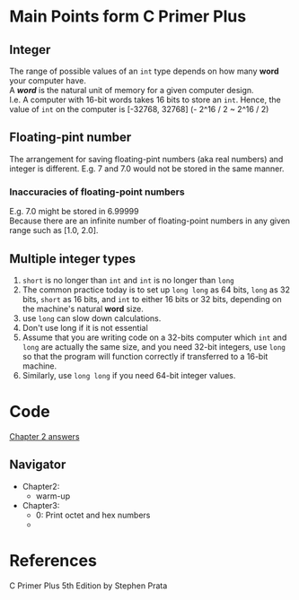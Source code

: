 # Main Points form C Primer Plus

## Integer
The range of possible values of an ```int``` type depends on how many **word** your computer have.      
A ***word*** is the natural unit of memory for a given computer design.     
I.e. A computer with 16-bit words takes 16 bits to store an ```int```. Hence, the value of ```int``` on the computer is [-32768, 32768] (- 2^16 / 2 ~ 2^16 / 2)     


## Floating-pint number
The arrangement for saving floating-pint numbers (aka real numbers) and integer is different. E.g. 7 and 7.0 would not be stored in the same manner.

### Inaccuracies of floating-point numbers      
 E.g. 7.0 might be stored in 6.99999        
 Because there are an infinite number of floating-point numbers in any given range such as [1.0, 2.0].      

## Multiple integer types
1. ```short``` is no longer than ```int``` and ```int``` is no longer than ```long```       
2. The common practice today is to set up ```long long``` as 64 bits, ```long``` as 32 bits, ```short``` as 16 bits, and ```int``` to either 16 bits or 32 bits, depending on the machine's natural **word** size.        
3. use ```long``` can slow down calculations.       
4. Don't use long if it is not essential     
5. Assume that you are writing code on a 32-bits computer which ```int``` and ```long``` are actually the same size, and you need 32-bit integers, use ```long``` so that the program will function correctly if transferred to a 16-bit machine.       
6. Similarly, use ```long long``` if you need 64-bit integer values.


# Code
[Chapter 2 answers](/C_Primer_Plus_5th_Edition_code/)

## Navigator
- Chapter2: 
    - warm-up       
- Chapter3: 
    - 0: Print octet and hex numbers        
    - 

# References
C Primer Plus 5th Edition by Stephen Prata